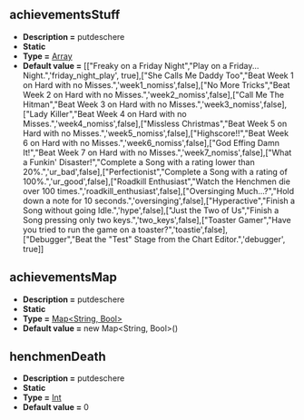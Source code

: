 ## achievementsStuff
* **Description =** putdeschere
* **Static**
* **Type =** [Array<Dynamic>](https://api.haxeflixel.com/Array.html)
* **Default value =** [["Freaky on a Friday Night","Play on a Friday... Night.",'friday_night_play', true],["She Calls Me Daddy Too","Beat Week 1 on Hard with no Misses.",'week1_nomiss',false],["No More Tricks","Beat Week 2 on Hard with no Misses.",'week2_nomiss',false],["Call Me The Hitman","Beat Week 3 on Hard with no Misses.",'week3_nomiss',false],["Lady Killer","Beat Week 4 on Hard with no Misses.",'week4_nomiss',false],["Missless Christmas","Beat Week 5 on Hard with no Misses.",'week5_nomiss',false],["Highscore!!","Beat Week 6 on Hard with no Misses.",'week6_nomiss',false],["God Effing Damn It!","Beat Week 7 on Hard with no Misses.",'week7_nomiss',false],["What a Funkin' Disaster!","Complete a Song with a rating lower than 20%.",'ur_bad',false],["Perfectionist","Complete a Song with a rating of 100%.",'ur_good',false],["Roadkill Enthusiast","Watch the Henchmen die over 100 times.",'roadkill_enthusiast',false],["Oversinging Much...?","Hold down a note for 10 seconds.",'oversinging',false],["Hyperactive","Finish a Song without going Idle.",'hype',false],["Just the Two of Us","Finish a Song pressing only two keys.",'two_keys',false],["Toaster Gamer","Have you tried to run the game on a toaster?",'toastie',false],["Debugger","Beat the \"Test\" Stage from the Chart Editor.",'debugger', true]]

## achievementsMap
* **Description =** putdeschere
* **Static**
* **Type =** [Map<String, Bool>](https://api.haxeflixel.com/Map.html)
* **Default value =** new Map<String, Bool>()

## henchmenDeath
* **Description =** putdeschere
* **Static**
* **Type =** [Int](https://api.haxeflixel.com/Int.html)
* **Default value =** 0

